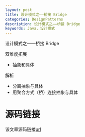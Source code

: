```yaml
---
layout: post
title: 设计模式之——桥接 Bridge
categories: DesignPatterns
description: 设计模式之——桥接 Bridge
keywords: Java，设计模式
---
```


设计模式之——桥接 Bridge

双维度拓展
- 抽象和具体

解析
- 分离抽象与具体
- 用聚合方式（桥）连接抽象与具体

# 源码链接
该文章源码链接[url](url)